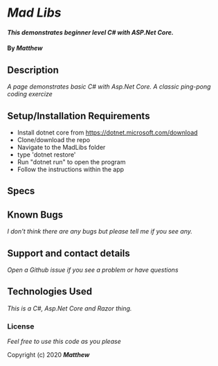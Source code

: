 
# _Mad Libs_

#### _This demonstrates beginner level C# with ASP.Net Core._

#### By _**Matthew**_


## Description

_A page demonstrates basic C# with Asp.Net Core._
_A classic ping-pong coding exercize_
     
## Setup/Installation Requirements
* Install dotnet core from https://dotnet.microsoft.com/download
* Clone/download the repo
* Navigate to the MadLibs folder
* type 'dotnet restore'
* Run "dotnet run" to open the program
* Follow the instructions within the app
## Specs


## Known Bugs

_I don't think there are any bugs but please tell me if you see any._

## Support and contact details

_Open a Github issue if you see a problem or have questions_

## Technologies Used

_This is a C#, Asp.Net Core and Razor thing._

### License

*Feel free to use this code as you please*

Copyright (c) 2020 **_Matthew_**